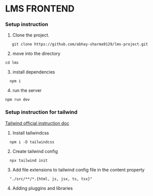# LMS FRONTEND

### Setup instruction

1. Clone the project.
```
   git clone https://github.com/abhay-sharma9129/lms-project.git
```

2. move into the directory
```
cd lms
```
3. install dependencies
```
  npm i
```

4. run the server

```
npm run dev
```

### Setup instruction for tailwind

[Tailwind official instruction doc](https://tailwindcss.com/docs/installation)

1. Install tailwindcss

```
  npm i -D tailwindcss
```

2. Create tailwind config

```
  npx tailwind init
```

3. Add file extensions to tailwind config file in the content property

```
  "./src/**/*.{html, js, jsx, ts, tsx}"
```

4. Adding pluggins and libraries